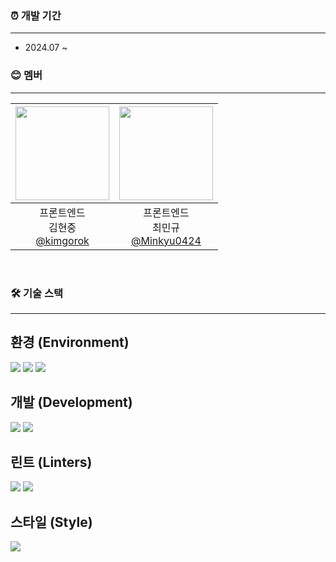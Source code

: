 ### ⏰ 개발 기간
---
- 2024.07 ~

### 😊 멤버
---
|<img src="https://avatars.githubusercontent.com/u/128457944?v=4" width="150" height="150"/>|<img src="https://avatars.githubusercontent.com/u/99270060?v=4" width="150" height="150"/>|
|:-:|:-:|
|프론트엔드<br/>김현중<br/>[@kimgorok](https://github.com/kimgorok)|프론트엔드<br/>최민규<br/>[@Minkyu0424](https://github.com/Minkyu0424)|

<br />

### 🛠 기술 스택
---

## 환경 (Environment)
<img src="https://img.shields.io/badge/VISUAL STUDIO CODE-007ACC?style=for-the-badge&logo=visualstudiocode&logoColor=white">  <img src="https://img.shields.io/badge/GIT-F05032?style=for-the-badge&logo=git&logoColor=white">  <img src="https://img.shields.io/badge/GitHub-181717?style=for-the-badge&logo=github&logoColor=white">

## 개발 (Development)
<img src="https://img.shields.io/badge/TypeScript-007ACC?style=for-the-badge&logo=typescript&logoColor=white">  <img src="https://img.shields.io/badge/Next.js-000?logo=nextdotjs&logoColor=fff&style=for-the-badge">

## 린트 (Linters)
<img src="https://img.shields.io/badge/eslint-3A33D1?style=for-the-badge&logo=eslint&logoColor=white">  <img src="https://img.shields.io/badge/prettier-1A2C34?style=for-the-badge&logo=prettier&logoColor=F7BA3E">  

## 스타일 (Style)
<img src="https://img.shields.io/badge/TAILWIND CSS-06B6D4?style=for-the-badge&logo=tailwindcss&logoColor=white"> 

<br />
